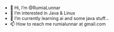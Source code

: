 - 👋 Hi, I’m @RumiaLunnar
- 👀 I’m interested in Java  & Linux
- 🌱 I’m currently learning ai and some java stuff...
- 📫 How to reach me rumialunnar at gmail.com

<!---
RumiaLunnar/RumiaLunnar is a ✨ special ✨ repository because its `README.md` (this file) appears on your GitHub profile.
You can click the Preview link to take a look at your changes.
--->
